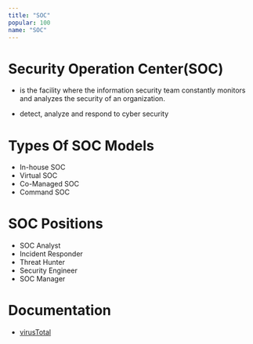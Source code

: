 ```yaml
---
title: "SOC"
popular: 100
name: "SOC"
---
```


# Security Operation Center(SOC)

- is the facility where the information security team constantly monitors and analyzes the security of an organization.

- detect, analyze and respond to cyber security

# Types Of SOC Models

- In-house SOC
- Virtual SOC
- Co-Managed SOC
- Command SOC

# SOC Positions

- SOC Analyst
- Incident Responder
- Threat Hunter
- Security Engineer
- SOC Manager

# Documentation

- [virusTotal](https://medium.com/maverislabs/virustotal-is-not-an-incident-responder-80a6bb687eb9)

